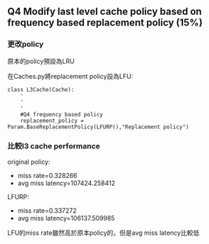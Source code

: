 ## Q4 Modify last level cache policy based on frequency based replacement policy (15%)
### 更改policy
原本的policy預設為LRU

在Caches.py將replacement policy設為LFU:

```
class L3Cache(Cache):
    '
    '
    '
    #Q4 frequency based policy
    replacement_policy = Param.BaseReplacementPolicy(LFURP(),"Replacement policy")
```

### 比較l3 cache performance
original policy:
* miss rate=0.328266
* avg miss latency=107424.258412

 LFURP:
* miss rate=0.337272
* avg miss latency=106137.509985

LFU的miss rate雖然高於原本policy的，但是avg miss latency比較低
